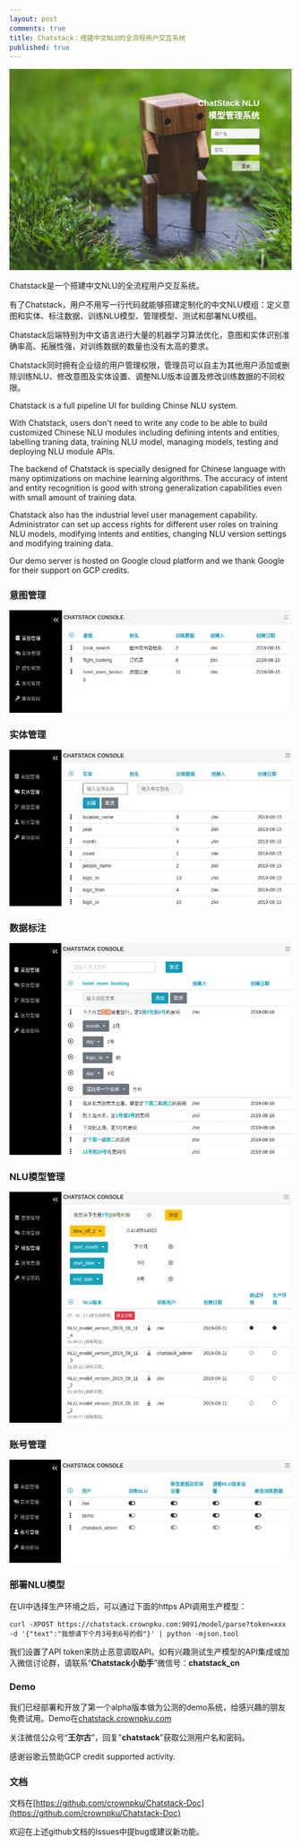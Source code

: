 ```yaml
---
layout: post
comments: true
title: Chatstack：搭建中文NLU的全流程用户交互系统
published: true
---
```


![](/images/201908/login.png)

Chatstack是一个搭建中文NLU的全流程用户交互系统。

有了Chatstack，用户不用写一行代码就能够搭建定制化的中文NLU模组：定义意图和实体、标注数据、训练NLU模型、管理模型、测试和部署NLU模组。

Chatstack后端特别为中文语言进行大量的机器学习算法优化，意图和实体识别准确率高、拓展性强，对训练数据的数量也没有太高的要求。

Chatstack同时拥有企业级的用户管理权限，管理员可以自主为其他用户添加或删除训练NLU、修改意图及实体设置、调整NLU版本设置及修改训练数据的不同权限。

Chatstack is a full pipeline UI for building Chinse NLU system.

With Chatstack, users don't need to write any code to be able to build customized Chinese NLU modules including defining intents and entities, labelling traning data, training NLU model, managing models, testing and deploying NLU module APIs.

The backend of Chatstack is specially designed for Chinese language with many optimizations on machine learning algorithms. The accuracy of intent and entity recognition is good with strong generalization capabilities even with small amount of training data.

Chatstack also has the industrial level user management capability. Administrator can set up access rights for different user roles on training NLU models, modifying intents and entities, changing NLU version settings and modifying training data.

Our demo server is hosted on Google cloud platform and we thank Google for their support on GCP credits.


### 意图管理

![](/images/201908/intent.png)

### 实体管理

![](/images/201908/entity.png)

### 数据标注

![](/images/201908/label.png)

### NLU模型管理

![](/images/201908/model.png)

### 账号管理

![](/images/201908/account.png)

### 部署NLU模型

在UI中选择生产环境之后，可以通过下面的https API调用生产模型：


```
curl -XPOST https://chatstack.crownpku.com:9091/model/parse?token=xxx -d '{"text":"我想请下个月3号到6号的假"}' | python -mjson.tool
```

我们设置了API token来防止恶意调取API。如有兴趣测试生产模型的API集成或加入微信讨论群，请联系“**Chatstack小助手**”微信号：**chatstack_cn**


### Demo

我们已经部署和开放了第一个alpha版本做为公测的demo系统，给感兴趣的朋友免费试用。Demo在[chatstack.crownpku.com](http://chatstack.crownpku.com)

关注微信公众号“**王尔古**”，回复"**chatstack**"获取公测用户名和密码。

感谢谷歌云赞助GCP credit supported activity.

### 文档

文档在[https://github.com/crownpku/Chatstack-Doc](https://github.com/crownpku/Chatstack-Doc)

欢迎在上述github文档的Issues中提bug或建议新功能。



